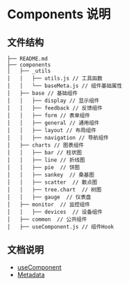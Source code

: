 # Components 说明

## 文件结构

```textmate
├── README.md
├── components
│   ├── _utils
│   │   ├── utils.js // 工具函数
│   │   └── baseMeta.js // 组件基础属性
│   ├── base // 基础组件
│   │   ├── display // 显示组件
│   │   ├── feedback // 反馈组件
│   │   ├── form // 表单组件
│   │   ├── general // 通用组件
│   │   ├── layout // 布局组件
│   │   ├── navigation // 导航组件
│   ├── charts // 图表组件
│   │   ├── bar // 柱状图
│   │   ├── line // 折线图
│   │   ├── pie  // 饼图
│   │   ├── sankey  // 桑基图
│   │   ├── scatter  // 散点图
│   │   ├── tree.chart  // 树图
│   │   ├── gauge  // 仪表盘
│   ├── monitor  // 监控组件
│   │   ├── devices  // 设备组件
│   ├── common  // 公共组件
│   ├── useComponent.js // 组件Hook
```

## 文档说明

- [useComponent](./_docs/use.component.md)
- [Metadata](./_docs/metadata.md)


